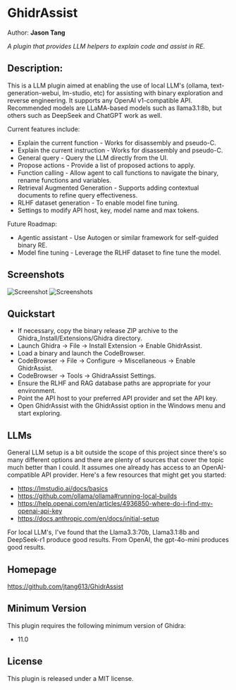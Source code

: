 # GhidrAssist
Author: **Jason Tang**

_A plugin that provides LLM helpers to explain code and assist in RE._

## Description:

This is a LLM plugin aimed at enabling the use of local LLM's (ollama, text-generation-webui, lm-studio, etc) for assisting with binary exploration and reverse engineering. It supports any OpenAI v1-compatible API. Recommended models are LLaMA-based models such as llama3.1:8b, but others such as DeepSeek and ChatGPT work as well.

Current features include:
* Explain the current function - Works for disassembly and pseudo-C.
* Explain the current instruction - Works for disassembly and pseudo-C.
* General query - Query the LLM directly from the UI.
* Propose actions - Provide a list of proposed actions to apply.
* Function calling - Allow agent to call functions to navigate the binary, rename functions and variables.
* Retrieval Augmented Generation - Supports adding contextual documents to refine query effectiveness.
* RLHF dataset generation - To enable model fine tuning.
* Settings to modify API host, key, model name and max tokens.

Future Roadmap:
* Agentic assistant - Use Autogen or similar framework for self-guided binary RE.
* Model fine tuning - Leverage the RLHF dataset to fine tune the model.

## Screenshots
![Screenshot](/res/screenshot1.png)
![Screenshots](/res/screenshots_anim.gif)

## Quickstart

* If necessary, copy the binary release ZIP archive to the Ghidra_Install/Extensions/Ghidra directory.
* Launch Ghidra -> File -> Install Extension -> Enable GhidrAssist.
* Load a binary and launch the CodeBrowser.
* CodeBrowser -> File -> Configure -> Miscellaneous -> Enable GhidrAssist.
* CodeBrowser -> Tools -> GhidraAssist Settings.
* Ensure the RLHF and RAG database paths are appropriate for your environment.
* Point the API host to your preferred API provider and set the API key. 
* Open GhidrAssist with the GhidrAssist option in the Windows menu and start exploring.

## LLMs

General LLM setup is a bit outside the scope of this project since there's so many different options and there are plenty of sources that cover the topic much better than I could. It assumes one already has access to an OpenAI-compatible API provider.
Here's a few resources that might get you started:

- https://lmstudio.ai/docs/basics
- https://github.com/ollama/ollama#running-local-builds
- https://help.openai.com/en/articles/4936850-where-do-i-find-my-openai-api-key
- https://docs.anthropic.com/en/docs/initial-setup

For local LLM's, I've found that the Llama3.3:70b, Llama3.1:8b and DeepSeek-r1 produce good results.
From OpenAI, the gpt-4o-mini produces good results. 

## Homepage
https://github.com/jtang613/GhidrAssist


## Minimum Version

This plugin requires the following minimum version of Ghidra:

* 11.0

## License

This plugin is released under a MIT license.
